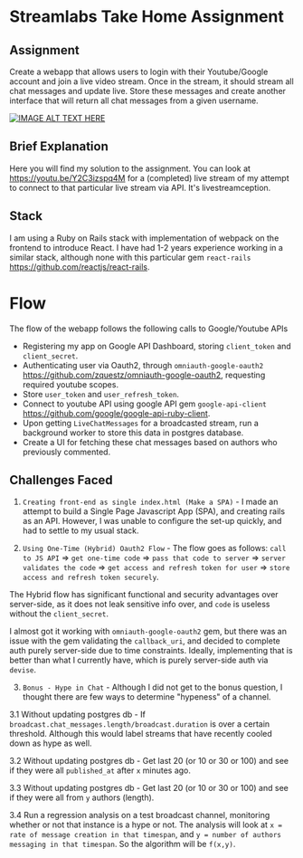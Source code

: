 # Streamlabs Take Home Assignment

## Assignment
Create a webapp that allows users to login with their Youtube/Google account and
join a live video stream. Once in the stream, it should stream all chat messages
and update live. Store these messages and create another interface that will
return all chat messages from a given username.

[![IMAGE ALT TEXT HERE](https://img.youtube.com/vi/Y2C3izspq4M/0.jpg)](https://www.youtube.com/watch?v=Y2C3izspq4M)

## Brief Explanation
Here you will find my solution to the assignment. You can look at https://youtu.be/Y2C3izspq4M for a (completed) live stream of my attempt to connect to that particular live stream via API. It's livestreamception.

## Stack
I am using a Ruby on Rails stack with implementation of webpack on the frontend to introduce React. I have had 1-2 years experience working in a similar stack, although none with this particular gem `react-rails` https://github.com/reactjs/react-rails.

# Flow
The flow of the webapp follows the following calls to Google/Youtube APIs
- Registering my app on Google API Dashboard, storing `client_token` and `client_secret`.
- Authenticating user via Oauth2, through `omniauth-google-oauth2` https://github.com/zquestz/omniauth-google-oauth2, requesting required youtube scopes.
- Store `user_token` and `user_refresh_token`.
- Connect to youtube API using google API gem `google-api-client` https://github.com/google/google-api-ruby-client.
- Upon getting `LiveChatMessages` for a broadcasted stream, run a background worker to store this data in postgres database.
- Create a UI for fetching these chat messages based on authors who previously commented.

## Challenges Faced
1. `Creating front-end as single index.html (Make a SPA)` - I made an attempt to build a Single Page Javascript App (SPA), and creating rails as an API. However, I was unable to configure the set-up quickly, and had to settle to my usual stack.

2. `Using One-Time (Hybrid) Oauth2 Flow` - The flow goes as follows:
`call to JS API` => `get one-time code` => `pass that code to server` => `server validates the code` => `get access and refresh token for user` => `store access and refresh token securely`.

The Hybrid flow has significant functional and security advantages over server-side, as it does not leak sensitive info over, and `code` is useless without the `client_secret`.

I almost got it working with `omniauth-google-oauth2` gem, but there was an issue with the gem validating the `callback_uri`, and decided to complete auth purely server-side due to time constraints. Ideally, implementing that is better than what I currently have, which is purely server-side auth via `devise`.

3. `Bonus - Hype in Chat` - Although I did not get to the bonus question, I thought there are few ways to determine "hypeness" of a channel.

3.1 Without updating postgres db - If `broadcast.chat_messages.length/broadcast.duration` is over a certain threshold. Although this would label streams that have recently cooled down as hype as well.

3.2 Without updating postgres db - Get last 20 (or 10 or 30 or 100) and see if they were all `published_at` after `x` minutes ago.

3.3 Without updating postgres db - Get last 20 (or 10 or 30 or 100) and see if they were all from `y` authors (length).

3.4 Run a regression analysis on a test broadcast channel, monitoring whether or not that instance is a hype or not. The analysis will look at `x = rate of message creation in that timespan`, and `y = number of authors messaging in that timespan`. So the algorithm will be `f(x,y)`.
